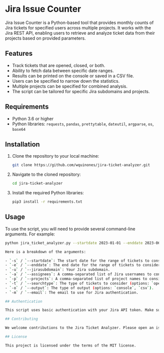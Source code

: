 # Jira Issue Counter

Jira Issue Counter is a Python-based tool that provides monthly counts of Jira tickets for specified users across multiple projects. It works with the Jira REST API, enabling users to retrieve and analyze ticket data from their projects based on provided parameters.

## Features

- Track tickets that are opened, closed, or both.
- Ability to fetch data between specific date ranges.
- Results can be printed on the console or saved in a CSV file.
- Users can be specified to narrow down the statistics.
- Multiple projects can be specified for combined analysis.
- The script can be tailored for specific Jira subdomains and projects.

## Requirements

- Python 3.6 or higher
- Python libraries: `requests`, `pandas`, `prettytable`, `dateutil`, `argparse`, `os`, `base64`

## Installation

1. Clone the repository to your local machine:
    ```bash
    git clone https://github.com/wquinones/jira-ticket-analyzer.git
    ```
2. Navigate to the cloned repository:
    ```bash
    cd jira-ticket-analyzer
    ```
3. Install the required Python libraries:
    ```bash
    pip3 install -r requirements.txt
    ```

## Usage

To use the script, you will need to provide several command-line arguments. For example:

```bash
python jira_ticket_analyzer.py --startdate 2023-01-01 --enddate 2023-06-30 --jirasubdomain myjira --assignees "user1","user2","user3" --projects "myproject1,myproject2" --searchtype all --output console --email myatlassianemail@example.com

Here is a breakdown of the arguments:

- `-s` / `--startdate`: The start date for the range of tickets to consider (YYYY-MM-DD).
- `-e` / `--enddate`: The end date for the range of tickets to consider (YYYY-MM-DD).
- `-u` / `--jirasubdomain`: Your Jira subdomain.
- `-a` / `--assignees`: A comma-separated list of Jira usernames to consider.
- `-p` / `--projects`: A comma-separated list of project names to consider.
- `-t` / `--searchtype`: The type of tickets to consider (options: `opened`, `closed`, `all`).
- `-o` / `--output`: The type of output (options: `console`, `csv`).
- `-m` / `--email`: The email to use for Jira authentication.

## Authentication

This script uses basic authentication with your Jira API token. Make sure you have your Jira API token saved as an environment variable named `JIRA_API_TOKEN` before running the script.

## Contributing

We welcome contributions to the Jira Ticket Analyzer. Please open an issue or submit a pull request if you would like to contribute.

## License

This project is licensed under the terms of the MIT license.

